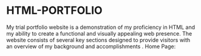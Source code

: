 # HTML-PORTFOLIO
My trial portfolio website is a demonstration of my proficiency in HTML and my ability to create a functional and visually appealing web presence. The website consists of several key sections designed to provide visitors with an overview of my background and accomplishments . Home Page: 
